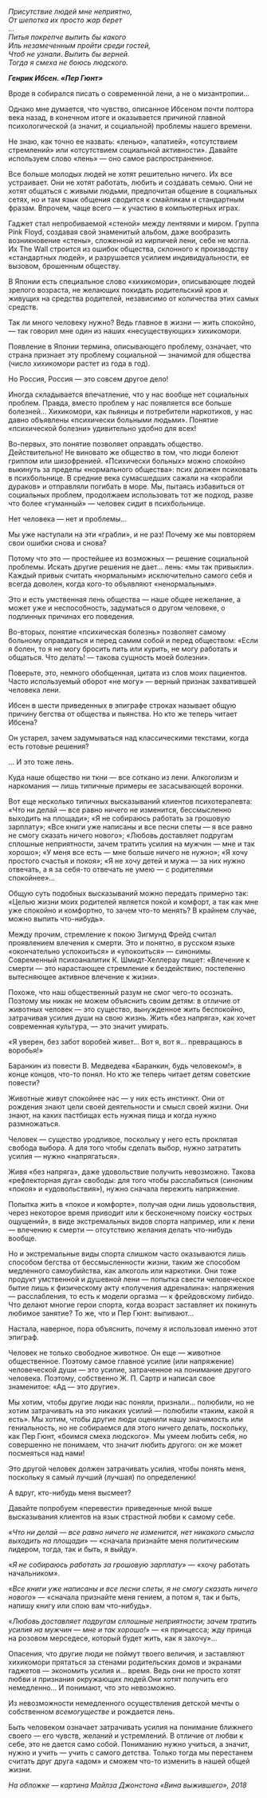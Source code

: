 _Присутствие людей мне неприятно,  
От шепотка их просто жар берет  
…  
Питья покрепче выпить бы какого  
Иль незамеченным пройти среди гостей,   
Чтоб не узнали. Выпить бы верней.   
Тогда я смеха не боюсь людского._

_**Генрик Ибсен. «Пер Гюнт»**_

  
Вроде я собирался писать о современной лени, а не о мизантропии…  


Однако мне думается, что чувство, описанное Ибсеном почти полтора века назад, в конечном итоге и оказывается причиной главной психологической (а значит, и социальной) проблемы нашего времени. 

Не знаю, как точно ее назвать: «ленью», «апатией», «отсутствием стремлений» или «отсутствием социальной активности». Давайте используем слово «лень» — оно самое распространенное.

Все больше молодых людей не хотят решительно ничего. Их все устраивает. Они не хотят работать, любить и создавать семью. Они не хотят общаться с живыми людьми, предпочитая общение в социальных сетях, но и там язык общения сводится к смайликам и стандартным фразам. Впрочем, чаще всего — к участию в компьютерных играх.

Гаджет стал непробиваемой «стеной» между лентяями и миром. Группа Pink Floyd, создавая свой знаменитый альбом, даже вообразить возникновение «стены», сложенной из кирпичей лени, себе не могла. Их The Wall строится из ошибок общества, склонного к производству «стандартных людей», и разрушается усилием индивидуальности, ее вызовом, брошенным обществу.

В Японии есть специальное слово «хихикомори», описывающее людей зрелого возраста, не желающих покидать родительский кров и живущих на средства родителей, независимо от количества этих самых средств.

Так ли много человеку нужно? Ведь главное в жизни — жить спокойно, — так говорил мне один из наших «несуществующих» хихикомори.

Появление в Японии термина, описывающего проблему, означает, что страна признает эту проблему социальной — значимой для общества (число хихикомори растет из года в год). 

Но Россия, Россия — это совсем другое дело! 

Иногда складывается впечатление, что у нас вообще нет социальных проблем. Правда, вместо проблем у нас появляется все больше болезней… Хихикомори, как пьяницы и потребители наркотиков, у нас давно объявлены «психически больными людьми». Понятие «психической болезни» удивительно удобно для всех!

Во-первых, это понятие позволяет оправдать общество. Действительно! Не виновато же общество в том, что люди болеют гриппом или шизофренией. «Психически больных» можно спокойно выкинуть за пределы «нормального общества»: псих должен психовать в психбольнице. В средние века сумасшедших сажали на «корабли дураков» и отправляли погибать в море. Мы, пытаясь избавиться от социальных проблем, продолжаем использовать тот же подход, разве что более «гуманный» — человек сидит в психбольнице.

Нет человека — нет и проблемы…

Мы уже наступали на эти «грабли», и не раз! Почему же мы повторяем свои ошибки снова и снова? 

Потому что это — простейшее из возможных — решение социальной проблемы. Искать другие решения не дает… лень: «мы так привыкли». Каждый привык считать «нормальным» исключительно самого себя и всегда доволен, когда кого-то объявляют «ненормальным». 

Это и есть умственная лень общества — наше общее нежелание, а может уже и неспособность, задуматься о другом человеке, о подлинных причинах его поведения.

Во-вторых, понятие «психическая болезнь» позволяет самому больному оправдаться и перед самим собой и перед обществом: «Если я болен, то я не могу бросить пить или курить, не могу работать и общаться. Что делать! — такова сущность моей болезни».

Поверьте, это, немного обобщенная, цитата из слов моих пациентов. Часто используемый оборот «не могу» — верный признак захватившей человека лени.

Ибсен в шести приведенных в эпиграфе строках называет общую причину бегства от общества и пьянства. Но кто же теперь читает Ибсена?

Он устарел, зачем задумываться над классическими текстами, когда есть готовые решения?

… И это тоже лень.

Куда наше общество ни ткни — все соткано из лени. Алкоголизм и наркомания — лишь типичные примеры ее засасывающей воронки.

Вот еще несколько типичных высказываний клиентов психотерапевта: «Что ни делай — все равно ничего не изменится, бессмысленно выходить на площади»; «Я не собираюсь работать за грошовую зарплату»; «Все книги уже написаны и все песни спеты — я все равно не смогу сказать ничего нового»; «Любовь доставляет подругам сплошные неприятности, зачем тратить усилия на мужчин — мне и так хорошо»; «У меня все есть — мне больше ничего не нужно»; «Я хочу простого счастья и покоя»; «Я не хочу детей и мужа — за них нужно отвечать, а я за себя-то отвечать не умею — с родителями спокойнее»… 

Общую суть подобных высказываний можно передать примерно так: «Целью жизни моих родителей является покой и комфорт, а так как мне уже спокойно и комфортно, то зачем что-то менять? В крайнем случае, можно выпить что-нибудь».

Между прочим, стремление к покою Зигмунд Фрейд считал проявлением влечения к смерти. Это и понятно, в русском языке «окончательно успокоиться» и «упокоиться» — синонимы. Современный психоаналитик К. Шмидт-Хеллерау пишет: «Влечение к смерти — это нарастающее стремление к бездействию, постепенно вытесняющее активное влечение к жизни».

Похоже, что наш общественный разум не смог чего-то осознать. Поэтому мы никак не можем объяснить своим детям: в отличие от животных человек — это существо, вынужденное жить беспокойно, затрачивая усилия души на свою жизнь. Жить «без напряга», как хочет современная культура, — это значит умирать.

«Я уверен, без забот воробей живет… Вот я, вот я… превращаюсь в воробья!»

Баранкин из повести В. Медведева «Баранкин, будь человеком!», в конце концов, что-то понял. Но кто же теперь читает детям советские повести?

Животные живут спокойнее нас — у них есть инстинкт. Они от рождения знают цели своей деятельности и смысл своей жизни. Они знают, на каких пастбищах есть нужная пища и когда нужно размножаться.

Человек — существо уродливое, поскольку у него есть проклятая свобода выбора. А для того чтобы сделать выбор, нужно затратить усилия — нужно «напрягаться». 

Живя «без напряга», даже удовольствие получить невозможно. Такова «рефлекторная дуга» свободы: для того чтобы расслабиться (синоним «покоя» и «удовольствия»), нужно сначала пережить напряжение.

Попытка жить в «покое и комфорте», получая одни лишь удовольствия, через некоторое время приводит или к бесконечному поиску «острых ощущений», в виде экстремальных видов спорта например, или к лени — влечению к смерти — отсутствию желания делать что-нибудь вообще.

Но и экстремальные виды спорта слишком часто оказываются лишь способом бегства от бессмысленности жизни, таким же способом медленного самоубийства, как алкоголь или наркотики. Они тоже продукт умственной и душевной лени — попытка свести человеческое бытие лишь к физическому акту «получения адреналина»: напряжения — расслабления, то есть к модели оргазма — к фрейдовскому либидо. Что делают многие герои спорта, когда возраст заставляет их покинуть любимое занятие? То же, что и Пер Гюнт: выпивают…

Настала, наверное, пора объяснить, почему я использовал именно этот эпиграф.

Человек не только свободное животное. Он еще — животное общественное. Поэтому самое главное усилие (или напряжение) человеческой души — это усилие, затраченное на понимание другого человека. Поэтому, собственно Ж. П. Сартр и написал свое знаменитое: «Ад — это другие». 

Мы хотим, чтобы другие люди нас поняли, признали… полюбили, но не хотим затрачивать на это никаких усилий — полюбили «таким, какой я есть». Мы хотим, чтобы другие люди оценили нашу значимость или гениальность, но не собираемся для этого ничего делать, поскольку, как Пер Гюнт, «боимся смеха людского». Мы умеем любить себя, но совершенно не понимаем, что значит любить другого: он же может посмеяться над нами!

Это другой человек должен затрачивать усилия, чтобы понять меня, поскольку я самый лучший (лучшая) по определению! 

А вдруг, кто-нибудь меня высмеет?

Давайте попробуем «перевести» приведенные мной выше высказывания клиентов на язык страстной любви к самому себе.

«_Что ни делай — все равно ничего не изменится, нет никакого смысла выходить на площади_» — «сначала признайте меня политическим лидером, тогда, так и быть, я выйду».

«_Я не собираюсь работать за грошовую зарплату_» — «хочу работать начальником».

«_Все книги уже написаны и все песни спеты, я не смогу сказать ничего нового_» — «сначала признайте меня гением, а потом я, так и быть, напишу книгу или спою вам что-нибудь».

«_Любовь доставляет подругам сплошные неприятности; зачем тратить усилия на мужчин — мне и так хорошо!_» — «я принцесса; жду принца на розовом мерседесе, который будет жить, как я захочу»…

Опасения, что другие люди не поймут твоего величия, и заставляют хихикомори прятаться за стенами родительских домов и экранами гаджетов — экономить усилия и… время. Ведь они не просто хотят любви и признания окружающих людей.Они хотят получить его немедленно… И понимают, что это невозможно. 

Из невозможности немедленного осуществления детской мечты о собственном _всемогуществе_ и рождается лень. 

Быть человеком означает затрачивать усилия на понимание ближнего своего — его чувств, желаний и устремлений. В отличие от любви к себе, это не дается само собой. Пониманию нужно учиться, а значит, нужно и учить — учить с самого детства. Только тогда мы перестанем считать друг друга «адом» и сможем что-то изменить в нашей общей жизни.

_﻿На обложке — картина Майлза Джонстона «Вина выжившего», 2018﻿_
